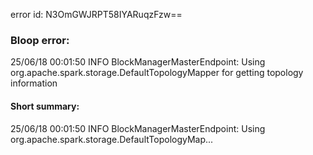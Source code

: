 error id: N3OmGWJRPT58IYARuqzFzw==
### Bloop error:

25/06/18 00:01:50 INFO BlockManagerMasterEndpoint: Using org.apache.spark.storage.DefaultTopologyMapper for getting topology information
#### Short summary: 

25/06/18 00:01:50 INFO BlockManagerMasterEndpoint: Using org.apache.spark.storage.DefaultTopologyMap...